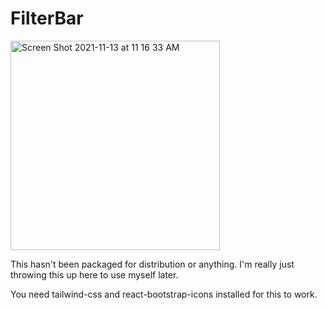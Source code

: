 # FilterBar

<img width="335" alt="Screen Shot 2021-11-13 at 11 16 33 AM" src="https://user-images.githubusercontent.com/4266915/141651020-2a3f1072-39be-4e9a-8e2c-04e0057f4534.png">

This hasn't been packaged for distribution or anything. I'm really just throwing this up here to use myself later.

You need tailwind-css and react-bootstrap-icons installed for this to work.

